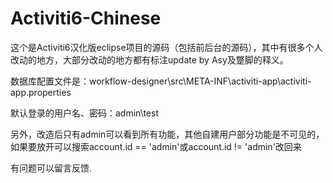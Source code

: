# Activiti6-Chinese
这个是Activiti6汉化版eclipse项目的源码（包括前后台的源码），其中有很多个人改动的地方，大部分改动的地方都有标注update by Asy及蹩脚的释义。 

数据库配置文件是：workflow-designer\src\META-INF\activiti-app\activiti-app.properties 

默认登录的用户名、密码：admin\test  

另外，改造后只有admin可以看到所有功能，其他自建用户部分功能是不可见的，如果要放开可以搜索account.id == 'admin'或account.id != 'admin'改回来 


有问题可以留言反馈.
